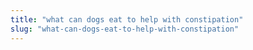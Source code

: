 ```yaml
---
title: "what can dogs eat to help with constipation"
slug: "what-can-dogs-eat-to-help-with-constipation"
---
```


